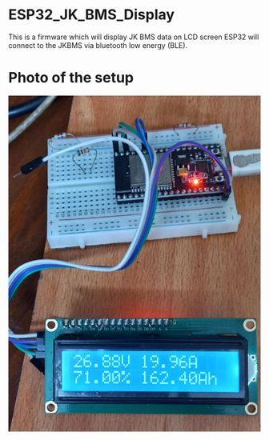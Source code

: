 # ESP32_JK_BMS_Display
This is a firmware which will display JK BMS data on LCD screen 
ESP32 will connect to the JKBMS via bluetooth low energy (BLE).
# Photo of the setup
![Alt text](setup_photo.jpg?raw=true "Setup ESP32 and I2C 16x2 LCD Display")
